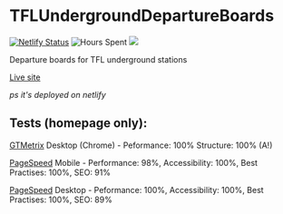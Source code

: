 ﻿# TFLUndergroundDepartureBoards
[![Netlify Status](https://api.netlify.com/api/v1/badges/50cec1ab-9594-4ab3-a4ef-97812f5371bc/deploy-status)](https://app.netlify.com/sites/tflundergrounddepartures/deploys) ![Hours Spent](https://img.shields.io/badge/Hours%20spent%20coding-3-brightgreen) [![](https://shields.tosdr.org/en_7734.svg)](https://tosdr.org/en/service/7734)

Departure boards for TFL underground stations

[Live site](https://tflundergrounddepartures.deveroonie.xyz/)

*ps it's deployed on netlify*

## Tests (homepage only):
[GTMetrix](https://gtmetrix.com/) Desktop (Chrome) - Peformance: 100% Structure: 100% (A!)

[PageSpeed](https://pagespeed.web.dev) Mobile - Performance: 98%, Accessibility: 100%, Best Practises: 100%, SEO: 91%

[PageSpeed](https://pagespeed.web.dev) Desktop - Peformance: 100%, Accessibility: 100%, Best Practises: 100%, SEO: 89%
